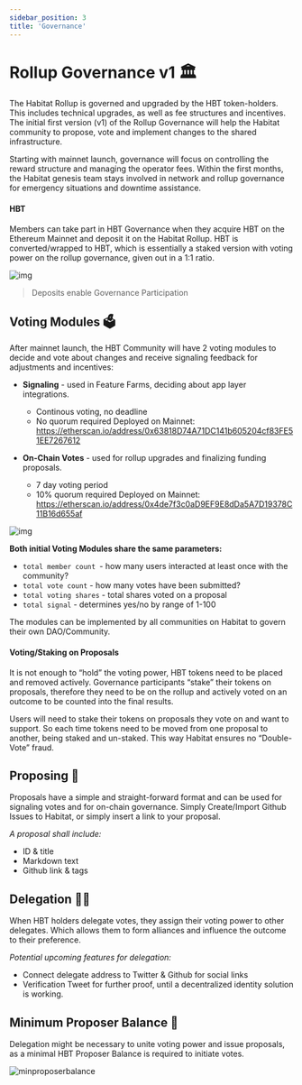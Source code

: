 ```yaml
---
sidebar_position: 3
title: 'Governance'
---
```


# Rollup Governance v1 🏛️

The Habitat Rollup is governed and upgraded by the HBT token-holders. This includes technical upgrades, as well as fee structures and incentives. The initial first version (v1) of the Rollup Governance will help the Habitat community to propose, vote and implement changes to the shared infrastructure.

Starting with mainnet launch, governance will focus on controlling the reward structure and managing the operator fees. Within the first months, the Habitat genesis team stays involved in network and rollup governance for emergency situations and downtime assistance.

#### **HBT**

Members can take part in HBT Governance when they acquire HBT on the Ethereum Mainnet and deposit it on the Habitat Rollup. HBT is converted/wrapped to HBT, which is essentially a staked version with voting power on the rollup governance, given out in a 1:1 ratio.

![img](/v1gov.jpg)

> Deposits enable Governance Participation

## **Voting Modules** 🗳️

After mainnet launch, the HBT Community will have 2 voting modules to decide and vote about changes and receive signaling feedback for adjustments and incentives:

* **Signaling** - used in Feature Farms, deciding about app layer integrations.
  * Continous voting, no deadline
  * No quorum required
Deployed on Mainnet: https://etherscan.io/address/0x63818D74A71DC141b605204cf83FE51EE7267612

* **On-Chain Votes** - used for rollup upgrades and finalizing funding proposals.
  * 7 day voting period
  * 10% quorum required
Deployed on Mainnet: https://etherscan.io/address/0x4de7f3c0aD9EF9E8dDa5A7D19378C11B16d655af

![img](/votingmodules.jpg)

**Both initial Voting Modules share the same parameters:**

* `total member count `- how many users interacted at least once with the community?
* `total vote count` - how many votes have been submitted?
* `total voting shares` - total shares voted on a proposal
* `total signal` - determines yes/no by range of 1-100

The modules can be implemented by all communities on Habitat to govern their own DAO/Community.

#### **Voting/Staking on Proposals**

It is not enough to “hold” the voting power, HBT tokens need to be placed and removed actively. Governance participants “stake” their tokens on proposals, therefore they need to be on the rollup and actively voted on an outcome to be counted into the final results.

Users will need to stake their tokens on proposals they vote on and want to support. So each time tokens need to be moved from one proposal to another, being staked and un-staked. This way Habitat ensures no “Double-Vote” fraud.

## **Proposing** 💬

Proposals have a simple and straight-forward format and can be used for signaling votes and for on-chain governance. Simply Create/Import Github Issues to Habitat, or simply insert a link to your proposal.

*A proposal shall include:*
* ID & title
* Markdown text
* Github link & tags

## **Delegation** 👋🏽

When HBT holders delegate votes, they assign their voting power to other delegates. Which allows them to form alliances and influence the outcome to their preference.

*Potential upcoming features for delegation:*
* Connect delegate address to Twitter & Github for social links
* Verification Tweet for further proof, until a decentralized identity solution is working.

## **Minimum Proposer Balance** 🔮

Delegation might be necessary to unite voting power and issue proposals, as a minimal HBT Proposer Balance is required to initiate votes.

![minproposerbalance](/minproposerbalance.jpg)
